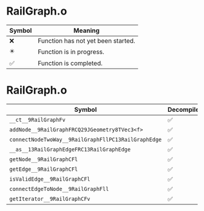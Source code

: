 # RailGraph.o
| Symbol | Meaning 
| ------------- | ------------- 
| :x: | Function has not yet been started. 
| :eight_pointed_black_star: | Function is in progress. 
| :white_check_mark: | Function is completed. 


# RailGraph.o
| Symbol | Decompiled? |
| ------------- | ------------- |
| `__ct__9RailGraphFv` | :white_check_mark: |
| `addNode__9RailGraphFRCQ29JGeometry8TVec3<f>` | :white_check_mark: |
| `connectNodeTwoWay__9RailGraphFllPC13RailGraphEdge` | :white_check_mark: |
| `__as__13RailGraphEdgeFRC13RailGraphEdge` | :white_check_mark: |
| `getNode__9RailGraphCFl` | :white_check_mark: |
| `getEdge__9RailGraphCFl` | :white_check_mark: |
| `isValidEdge__9RailGraphCFl` | :white_check_mark: |
| `connectEdgeToNode__9RailGraphFll` | :white_check_mark: |
| `getIterator__9RailGraphCFv` | :white_check_mark: |
